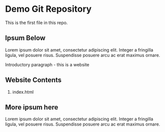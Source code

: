 # Demo Git Repository

This is the first file in this repo. 

## Ipsum Below

Lorem ipsum dolor sit amet, consectetur adipiscing elit. 
Integer a fringilla ligula, vel posuere risus. 
Suspendisse posuere arcu ac erat maximus ornare. 

Introductory paragraph -  this is a website

## Website Contents

1. index.html

## More ipsum here
Lorem ipsum dolor sit amet, consectetur adipiscing elit. 
Integer a fringilla ligula, vel posuere risus. 
Suspendisse posuere arcu ac erat maximus ornare. 

